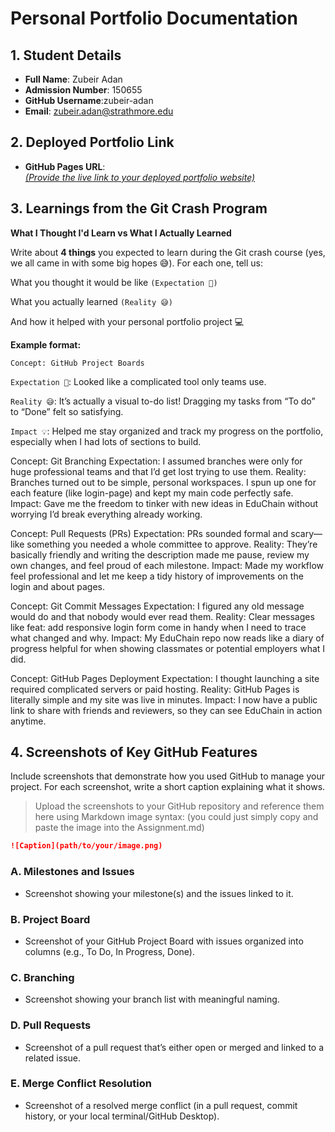 # Personal Portfolio Documentation

## 1. Student Details

- **Full Name**: Zubeir Adan
- **Admission Number**: 150655
- **GitHub Username**:zubeir-adan
- **Email**: zubeir.adan@strathmore.edu

## 2. Deployed Portfolio Link

- **GitHub Pages URL**:  
  _[(Provide the live link to your deployed portfolio website)](https://magenta-gelato-be9cf7.netlify.app/)_

## 3. Learnings from the Git Crash Program

**What I Thought I'd Learn vs What I Actually Learned**

Write about **4 things** you expected to learn during the Git crash course (yes, we all came in with some big hopes 😅).
For each one, tell us:

What you thought it would be like `(Expectation 👀)`

What you actually learned `(Reality 😅)`

And how it helped with your personal portfolio project 💻

**Example format:**

`Concept: GitHub Project Boards`

`Expectation 👀`: Looked like a complicated tool only teams use.

`Reality 😅`: It’s actually a visual to-do list! Dragging my tasks from “To do” to “Done” felt so satisfying.

`Impact 💡`: Helped me stay organized and track my progress on the portfolio, especially when I had lots of sections to build.

Concept: Git Branching
Expectation: I assumed branches were only for huge professional teams and that I’d get lost trying to use them.
Reality: Branches turned out to be simple, personal workspaces. I spun up one for each feature (like login-page) and kept my main code perfectly safe.
Impact: Gave me the freedom to tinker with new ideas in EduChain without worrying I’d break everything already working.

Concept: Pull Requests (PRs)
Expectation: PRs sounded formal and scary—like something you needed a whole committee to approve.
Reality: They’re basically friendly and writing the description made me pause, review my own changes, and feel proud of each milestone.
Impact: Made my workflow feel professional and let me keep a tidy history of improvements on the login and about pages.

Concept: Git Commit Messages
Expectation: I figured any old message would do and that nobody would ever read them.
Reality: Clear messages like feat: add responsive login form come in handy when I need to trace what changed and why.
Impact: My EduChain repo now reads like a diary of progress helpful for when showing classmates or potential employers what I did.

Concept: GitHub Pages Deployment
Expectation: I thought launching a site required complicated servers or paid hosting.
Reality: GitHub Pages is literally simple and my site was live in minutes.
Impact: I now have a public link to share with friends and reviewers, so they can see EduChain in action anytime.


## 4. Screenshots of Key GitHub Features

Include screenshots that demonstrate how you used GitHub to manage your project. For each screenshot, write a short caption explaining what it shows.

> Upload the screenshots to your GitHub repository and reference them here using Markdown image syntax:
> (you could just simply copy and paste the image into the Assignment.md)

```markdown
![Caption](path/to/your/image.png)
```

### A. Milestones and Issues

- Screenshot showing your milestone(s) and the issues linked to it.

### B. Project Board

- Screenshot of your GitHub Project Board with issues organized into columns (e.g., To Do, In Progress, Done).

### C. Branching

- Screenshot showing your branch list with meaningful naming.

### D. Pull Requests

- Screenshot of a pull request that’s either open or merged and linked to a related issue.

### E. Merge Conflict Resolution

- Screenshot of a resolved merge conflict (in a pull request, commit history, or your local terminal/GitHub Desktop).
